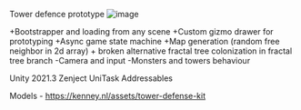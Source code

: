 Tower defence prototype
![image](https://github.com/MaximMelnikov/TowerDefence/assets/22167042/6e2e981e-b407-4d76-a048-0f81746883a9)

+Bootstrapper and loading from any scene
+Custom gizmo drawer for prototyping
+Async game state machine
+Map generation (random free neighbor in 2d array) + broken alternative fractal tree colonization in fractal tree branch
-Camera and input
-Monsters and towers behaviour

Unity 2021.3
Zenject
UniTask
Addressables

Models - https://kenney.nl/assets/tower-defense-kit
